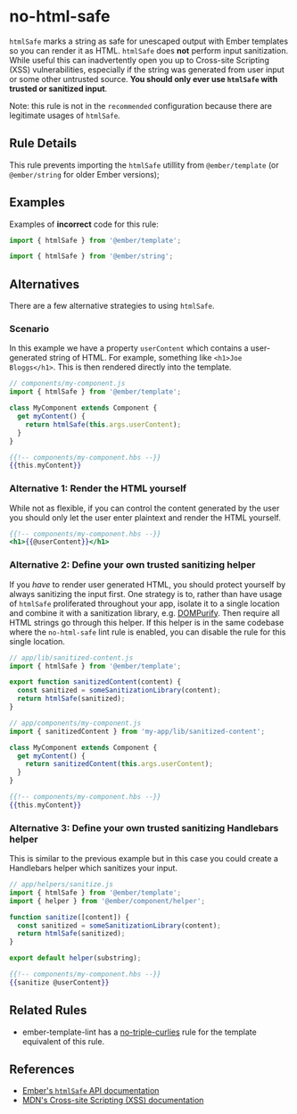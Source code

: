 # no-html-safe

`htmlSafe` marks a string as safe for unescaped output with Ember templates so you can render it as HTML. `htmlSafe` does **not** perform input sanitization. While useful this can inadvertently open you up to Cross-site Scripting (XSS) vulnerabilities, especially if the string was generated from user input or some other untrusted source. **You should only ever use `htmlSafe` with trusted or sanitized input**.

Note: this rule is not in the `recommended` configuration because there are legitimate usages of `htmlSafe`.

## Rule Details

This rule prevents importing the `htmlSafe` utillity from `@ember/template` (or `@ember/string` for older Ember versions);

## Examples

Examples of **incorrect** code for this rule:

```js
import { htmlSafe } from '@ember/template';
```

```js
import { htmlSafe } from '@ember/string';
```

## Alternatives

There are a few alternative strategies to using `htmlSafe`.

### Scenario

In this example we have a property `userContent` which contains a user-generated string of HTML. For example, something like `<h1>Joe Bloggs</h1>`. This is then rendered directly into the template.

``` js
// components/my-component.js
import { htmlSafe } from '@ember/template';

class MyComponent extends Component {
  get myContent() {
    return htmlSafe(this.args.userContent);
  }
}
```

```hbs
{{!-- components/my-component.hbs --}}
{{this.myContent}}
```

### Alternative 1: Render the HTML yourself

While not as flexible, if you can control the content generated by the user you should only let the user enter plaintext and render the HTML yourself.

```hbs
{{!-- components/my-component.hbs --}}
<h1>{{@userContent}}</h1>
```

### Alternative 2: Define your own trusted sanitizing helper

If you _have_ to render user generated HTML, you should protect yourself by always sanitizing the input first. One strategy is to, rather than have usage of `htmlSafe` proliferated throughout your app, isolate it to a single location and combine it with a sanitization library, e.g. [DOMPurify](https://github.com/cure53/DOMPurify). Then require all HTML strings go through this helper. If this helper is in the same codebase where the `no-html-safe` lint rule is enabled, you can disable the rule for this single location.

``` js
// app/lib/sanitized-content.js
import { htmlSafe } from '@ember/template';

export function sanitizedContent(content) {
  const sanitized = someSanitizationLibrary(content);
  return htmlSafe(sanitized);
}
```

```js
// app/components/my-component.js
import { sanitizedContent } from 'my-app/lib/sanitized-content';

class MyComponent extends Component {
  get myContent() {
    return sanitizedContent(this.args.userContent);
  }
}
```

```hbs
{{!-- components/my-component.hbs --}}
{{this.myContent}}
```

### Alternative 3: Define your own trusted sanitizing Handlebars helper

This is similar to the previous example but in this case you could create a Handlebars helper which sanitizes your input.

``` js
// app/helpers/sanitize.js
import { htmlSafe } from '@ember/template';
import { helper } from '@ember/component/helper';

function sanitize([content]) {
  const sanitized = someSanitizationLibrary(content);
  return htmlSafe(sanitized);
}

export default helper(substring);
```

```hbs
{{!-- components/my-component.hbs --}}
{{sanitize @userContent}}
```

## Related Rules

- ember-template-lint has a [no-triple-curlies](https://github.com/ember-template-lint/ember-template-lint/blob/master/docs/rule/no-triple-curlies.md) rule for the template equivalent of this rule.

## References

- [Ember's `htmlSafe` API documentation](https://api.emberjs.com/ember/release/functions/@ember%2Ftemplate/htmlSafe)
- [MDN's Cross-site Scripting (XSS) documentation](https://developer.mozilla.org/en-US/docs/Glossary/Cross-site_scripting)
